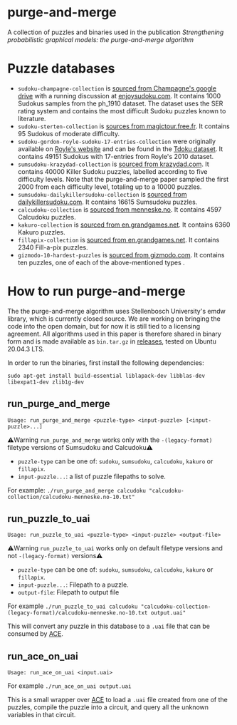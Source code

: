 # purge-and-merge
A collection of puzzles and binaries used in the publication _Strengthening probabilistic graphical models: the purge-and-merge algorithm_

# Puzzle databases
- `sudoku-champagne-collection` is [sourced from Champagne's google drive](http://drive.google.com/drive/u/0/folders/0B5lH6mGXxWzXTDFRMnVTbGNlZU0) with a running discussion at [enjoysudoku.com](http://forum.enjoysudoku.com/the-hardest-sudokus-new-thread-t6539.html). It contains 1000 Sudokus samples from the ph_1910 dataset. The dataset uses the SER rating system and contains the most difficult Sudoku puzzles known to literature.
- `sudoku-sterten-collection` is [sources from magictour.free.fr](http://magictour.free.fr/top95). It contains 95 Sudokus of moderate difficulty.
- `sudoku-gordon-royle-sudoku-17-entries-collection` were originally available on [Royle's website](https://web.archive.org/web/20120722180233/http://mapleta.maths.uwa.edu.au/~gordon/sudokumin.php) and can be found in the [Tdoku dataset](https://github.com/t-dillon/tdoku/blob/master/data.zip). It contains 49151 Sudokus with 17-entries from Royle's 2010 dataset.
- `sumsudoku-krazydad-collection` is [sourced from krazydad.com](https://krazydad.com/play/killer). It contains 40000 Killer Sudoku puzzles, labelled according to five difficulty levels. Note that the purge-and-merge paper sampled the first 2000 from each difficulty level, totaling up to a 10000 puzzles.
- `sumsudoku-dailykillersudoku-collection` is [sourced from dailykillersudoku.com](www.dailykillersudoku.com). It contains 16615 Sumsudoku puzzles.
- `calcudoku-collection` is [sourced from menneske.no](https://menneske.no/calcudoku/9/eng/index.html). It contains 4597 Calcudoku puzzles.
- `kakuro-collection` is [sourced from en.grandgames.net](https://grandgames.net/kakuro/). It contains 6360 Kakuro puzzles.
- `fillapix-collection` is [sourced from en.grandgames.net](https://en.grandgames.net/mosaic). It contains 2340 Fill-a-pix puzzles.
- `gizmodo-10-hardest-puzzles` is [sourced from gizmodo.com](https://gizmodo.com/can-you-solve-the-10-hardest-logic-puzzles-ever-created-1064112665). It contains ten puzzles, one of each of the above-mentioned types .

# How to run purge-and-merge
The the purge-and-merge algorithm uses Stellenbosch University's emdw library, which is currently closed source. We are working on bringing the code into the open domain, but for now it is still tied to a licensing  agreement. All algorithms used in this paper is therefore shared in binary form and is made available as `bin.tar.gz` in [releases](https://github.com/heetbeet/purge-and-merge/releases/latest), tested on Ubuntu 20.04.3 LTS.

In order to run the binaries, first install the following dependencies:

    sudo apt-get install build-essential liblapack-dev libblas-dev libexpat1-dev zlib1g-dev

## run_purge_and_merge
`Usage: run_purge_and_merge <puzzle-type> <input-puzzle> [<input-puzzle>...]`

⚠️Warning `run_purge_and_merge` works only with the `-(legacy-format)` filetype versions of Sumsudoku and Calcudoku⚠️ 

- `puzzle-type` can be one of: `sudoku`, `sumsudoku`, `calcudoku`, `kakuro` or `fillapix`. 
- `input-puzzle...`: a list of puzzle filepaths to solve.

For example: `./run_purge_and_merge calcudoku "calcudoku-collection/calcudoku-menneske.no-10.txt"`

## run_puzzle_to_uai
`Usage: run_puzzle_to_uai <puzzle-type> <input-puzzle> <output-file>`

⚠️Warning `run_puzzle_to_uai` works only on default filetype versions and not `-(legacy-format)` versions⚠️

- `puzzle-type` can be one of: `sudoku`, `sumsudoku`, `calcudoku`, `kakuro` or `fillapix`. 
- `input-puzzle...`: Filepath to a puzzle.
- `output-file`: Filepath to output file

For example `./run_puzzle_to_uai calcudoku "calcudoku-collection-(legacy-format)/calcudoku-menneske.no-10.txt output.uai"`

This will convert any puzzle in this database to a `.uai` file that can be consumed by [ACE](http://reasoning.cs.ucla.edu/ace/).

## run_ace_on_uai
`Usage: run_ace_on_uai <input.uai>`

For example `./run_ace_on_uai output.uai`

This is a small wrapper over [ACE](http://reasoning.cs.ucla.edu/ace/) to load a `.uai` file created from one of the puzzles, compile the puzzle into a circuit, and query all the unknown variables in that circuit. 
